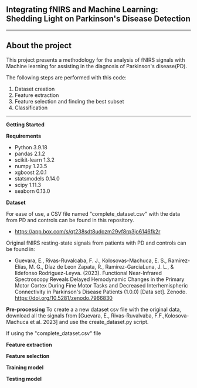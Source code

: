 
## Integrating fNIRS and Machine Learning: Shedding Light on Parkinson's Disease Detection
---
About the project
---
This project presents a methodology for the analysis of fNIRS signals with Machine learning for assisting in the diagnosis of Parkinson's disease(PD).

The following steps are performed with this code:
1. Dataset creation
2. Feature extraction 
3. Feature selection and finding the best subset
4. Classification

---
**Getting Started**




**Requirements**
- Python 3.9.18
- pandas 2.1.2
- scikit-learn 1.3.2
- numpy 1.23.5
- xgboost 2.0.1
- statsmodels 0.14.0
- scipy 1.11.3
- seaborn 0.13.0



**Dataset**

For ease of use, a CSV file named "complete_dataset.csv" with the data from PD and controls can be found in this repository.

- https://app.box.com/s/qt238sdt8udozm29vf8rp3jo6146fk2r

Original fNIRS resting-state signals from patients with PD and controls can be found in:

- Guevara, E., Rivas-Ruvalcaba, F. J., Kolosovas-Machuca, E. S., Ramírez-Elías, M. G., Díaz de Leon Zapata, R., Ramirez-GarciaLuna, J. L., & Ildefonso Rodriguez-Leyva. (2023). Functional Near-Infrared Spectroscopy Reveals Delayed Hemodynamic Changes in the Primary Motor Cortex During Fine Motor Tasks and Decreased Interhemispheric Connectivity in Parkinson's Disease Patients (1.0.0) [Data set]. Zenodo. https://doi.org/10.5281/zenodo.7966830

**Pre-processing**
To create a a new dataset csv file with the original data, download all the signals from [Guevara, E., Rivas-Ruvalvaba, F.F.,Kolosova-Machuca et al. 2023] and use the create_dataset.py script.

If using the "complete_dataset.csv" file 

**Feature extraction**

**Feature selection**

**Training model**

**Testing model**
